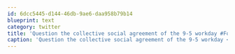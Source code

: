 ```yaml
---
id: 6dcc5445-d144-46db-9ae6-daa958b79b14
blueprint: text
category: twitter
title: 'Question the collective social agreement of the 9-5 workday #FourHourWorkWeek'
caption: 'Question the collective social agreement of the 9-5 workday <span class="hashtag hashtag_local">#<a href="http://tweettemp.darylchymko.ca/?tag=fourhourworkweek">FourHourWorkWeek</a>'
---
```

